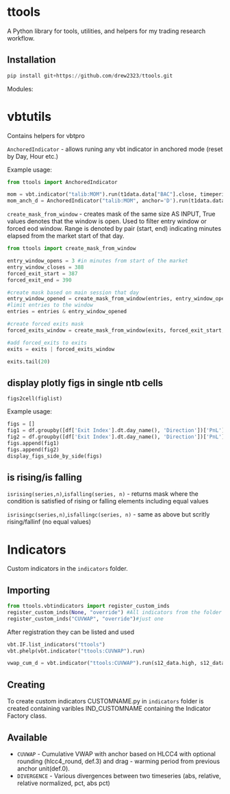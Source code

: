 # ttools
A Python library for tools, utilities, and helpers for my trading research workflow.

## Installation

```python
pip install git+https://github.com/drew2323/ttools.git
```
Modules:
# vbtutils

Contains helpers for vbtpro

`AnchoredIndicator` - allows runing any vbt indicator in anchored mode (reset by Day, Hour etc.)

Example usage:
```python
from ttools import AnchoredIndicator

mom = vbt.indicator("talib:MOM").run(t1data.data["BAC"].close, timeperiod=10, skipna=True) #standard indicator
mom_anch_d = AnchoredIndicator("talib:MOM", anchor='D').run(t1data.data["BAC"].close, timeperiod=10, skipna=True) #anchored to D
```

`create_mask_from_window` - creates mask of the same size AS INPUT, True values denotes that the window is open. Used to filter entry window or forced eod window. Range is denoted by pair (start, end) indicating minutes elapsed from the market start of that day.

```python
from ttools import create_mask_from_window

entry_window_opens = 3 #in minutes from start of the market
entry_window_closes = 388
forced_exit_start = 387
forced_exit_end = 390

#create mask based on main session that day
entry_window_opened = create_mask_from_window(entries, entry_window_opens, entry_window_closes)
#limit entries to the window
entries = entries & entry_window_opened

#create forced exits mask
forced_exits_window = create_mask_from_window(exits, forced_exit_start, forced_exit_end)

#add forced_exits to exits
exits = exits | forced_exits_window

exits.tail(20)
```
## display plotly figs in single ntb cells

`figs2cell(figlist)`

Example usage:

```python
figs = []
fig1 = df.groupby([df['Exit Index'].dt.day_name(), 'Direction'])['PnL'].sum().unstack().vbt.barplot()
fig2 = df.groupby([df['Exit Index'].dt.day_name(), 'Direction'])['PnL'].sum().unstack().vbt.barplot()
figs.append(fig1)
figs.append(fig2)
display_figs_side_by_side(figs)
```

## is rising/is falling
`isrising(series,n)`,`isfalling(series, n)` - returns mask where the condition is satisfied of rising or falling elements including equal values

`isrisingc(series,n)`,`isfallingc(series, n)`  - same as above but scritly rising/fallinf (no equal values)
# Indicators

Custom indicators in the `indicators` folder.

## Importing
```python
from ttools.vbtindicators import register_custom_inds
register_custom_inds(None, "override") #All indicators from the folder are automatically imported and registered.
register_custom_inds("CUVWAP", "override")#just one
```

After registration they can be listed and used
```python
vbt.IF.list_indicators("ttools")
vbt.phelp(vbt.indicator("ttools:CUVWAP").run)

vwap_cum_d = vbt.indicator("ttools:CUVWAP").run(s12_data.high, s12_data.low, s12_data.close, s12_data.volume, anchor=vbt.Default(value="D"), drag=vbt.Default(value=50), hide_default=True)
```
## Creating

To create custom indicators CUSTOMNAME.py in `indicators` folder is created containing varibles IND_CUSTOMNAME containing the Indicator Factory class.

## Available

- `CUVWAP` - Cumulative VWAP with anchor based on HLCC4 with optional rounding (hlcc4_round, def.3) and drag - warming period from previous anchor unit(def.0).
- `DIVERGENCE` - Various divergences between two timeseries (abs, relative, relative normalized, pct, abs pct)

